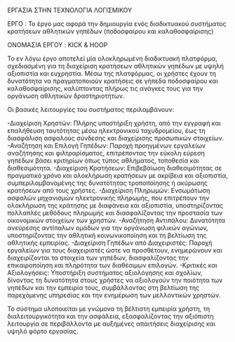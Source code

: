 ΕΡΓΑΣΙΑ ΣΤΗΝ ΤΕΧΝΟΛΟΓΙΑ ΛΟΓΙΣΜΙΚΟΥ 

ΕΡΓΟ : Το έργο μας αφορά την δημιουργία ενός διαδικτυακού συστήματος κρατήσεων αθλητικών γηπέδων (ποδοσφαίρου και καλαθοσφαίρισης)

ΟΝΟΜΑΣΙΑ ΕΡΓΟΥ : KICK & HOOP 

Το εν λόγω έργο αποτελεί μία ολοκληρωμένη διαδικτυακή πλατφόρμα, σχεδιασμένη για τη διαχείριση κρατήσεων αθλητικών γηπέδων με υψηλή αξιοπιστία και ευχρηστία. Μέσω της πλατφόρμας, οι χρήστες έχουν τη δυνατότητα να πραγματοποιούν κρατήσεις σε γήπεδα ποδοσφαίρου και καλαθοσφαίρισης, καλύπτοντας πλήρως τις ανάγκες τους για την οργάνωση αθλητικών δραστηριοτήτων.

Οι βασικές λειτουργίες του συστήματος περιλαμβάνουν:

-Διαχείριση Χρηστών: Πλήρης υποστήριξη χρήστη, από την εγγραφή και επαλήθευση ταυτότητας μέσω ηλεκτρονικού ταχυδρομείου, έως τη διασφάλιση ασφαλούς σύνδεσης και διαχείρισης προσωπικών στοιχείων.
-Αναζήτηση και Επιλογή Γηπέδων: Παροχή προηγμένων εργαλείων αναζήτησης και φιλτραρίσματος, επιτρέποντας την εύκολη εύρεση γηπέδων βάσει κριτηρίων όπως τύπος αθλήματος, τοποθεσία και διαθεσιμότητα.
-Διαχείριση Κρατήσεων: Επιβεβαίωση διαθεσιμότητας σε πραγματικό χρόνο και ολοκλήρωση κρατήσεων με ακρίβεια και αξιοπιστία, συμπεριλαμβανομένης της δυνατότητας τροποποίησης ή ακύρωσης κρατήσεων από τους χρήστες.
-Διαχείριση Πληρωμών: Ενσωμάτωση ασφαλών μηχανισμών ηλεκτρονικής πληρωμής, που επιτρέπουν την ολοκλήρωση της κράτησης με διαφάνεια και αξιοπιστία, υποστηρίζοντας πολλαπλές μεθόδους πληρωμής και διασφαλίζοντας την προστασία των οικονομικών στοιχείων των χρηστών.
-Αναζήτηση Αντιπάλου: Δυνατότητα ανεύρεσης αντίπαλων ομάδων για την οργάνωση φιλικών αγώνων, υποστηρίζοντας την αθλητική κοινωνικοποίηση και τη βελτίωση της αθλητικής εμπειρίας.
-Διαχείριση Γηπέδων από Διαχειριστές: Παροχή εργαλείων για τους διαχειριστές ώστε να προσθέτουν, ενημερώνουν και διαχειρίζονται τα στοιχεία των γηπέδων, διασφαλίζοντας την επικαιροποίηση και πληρότητα των διαθέσιμων επιλογών.
-Κριτικές και Αξιολογήσεις: Υποστήριξη συστήματος αξιολόγησης και σχολίων, δίνοντας τη δυνατότητα στους χρήστες να αξιολογούν την ποιότητα των γηπέδων και την εμπειρία τους, συμβάλλοντας στη βελτίωση της παρεχόμενης υπηρεσίας και την ενημέρωση των μελλοντικών χρηστών.


Το σύστημα υλοποιείται με γνώμονα τη βέλτιστη εμπειρία χρήστη, τη διαλειτουργικότητα και την ασφάλεια, εξασφαλίζοντας την αξιόπιστη λειτουργία σε περιβάλλοντα με αυξημένες απαιτήσεις διαχείρισης και υψηλό φόρτο εργασίας.



